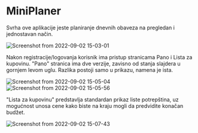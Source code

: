 # MiniPlaner

Svrha ove aplikacije jeste planiranje dnevnih obaveza na pregledan i jednostavan način. 

![Screenshot from 2022-09-02 15-03-01](https://user-images.githubusercontent.com/59210554/188152922-d6e173ba-c2d1-48ae-b086-53891f2e8f67.png)

Nakon registracije/logovanja korisnik ima pristup stranicama Pano i Lista za kupovinu.
"Pano" stranica ima dve verzije, zavisno od stanja slajdera u gornjem levom uglu. Razlika postoji samo u prikazu, namena je ista.

![Screenshot from 2022-09-02 15-05-04](https://user-images.githubusercontent.com/59210554/188153301-ff1c47a4-9909-43ff-826c-f0f2c23a39af.png)
![Screenshot from 2022-09-02 15-05-56](https://user-images.githubusercontent.com/59210554/188153307-da1f1241-61bf-4309-b9b1-c705325430dc.png)

"Lista za kupovinu" predstavlja standardan prikaz liste potrepština, uz mogućnost unosa cene kako biste na kraju mogli da predvidite konačan budžet.

![Screenshot from 2022-09-02 15-07-43](https://user-images.githubusercontent.com/59210554/188153527-81440653-15fd-48a0-b0f3-57898c9be2a0.png)



